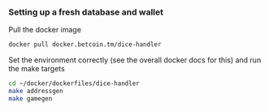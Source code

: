 ### Setting up a fresh database and wallet ###

Pull the docker image

```sh
docker pull docker.betcoin.tm/dice-handler
```

Set the environment correctly (see the overall docker docs for this)
and run the make targets

```sh
cd ~/docker/dockerfiles/dice-handler
make addressgen
make gamegen
```


